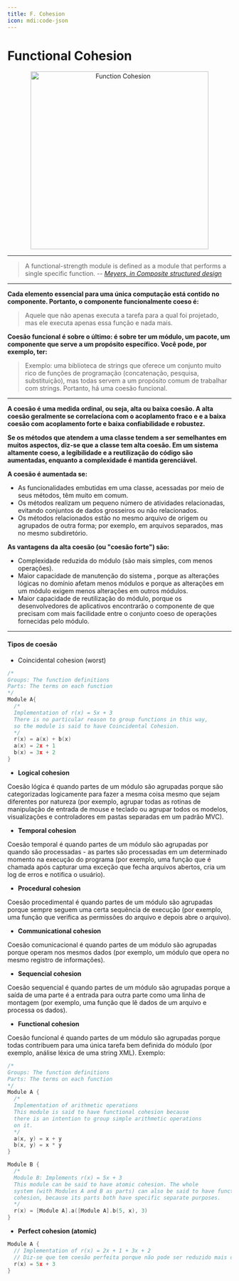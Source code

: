 ```yaml
---
title: F. Cohesion
icon: mdi:code-json
---
```


# Functional Cohesion

<div align="center">
    <img src="./assets/functionCohesion.png" alt="Function Cohesion" width="400" height="400" />
</div>

---

> A functional-strength module is defined as a module that performs a single specific function.
> -- <cite>[Meyers, in Composite structured design][1]</cite>

[1]: https://softwareengineering.stackexchange.com/questions/402593/concept-of-functional-cohesion

---


**Cada elemento essencial para uma única computação está contido no componente. Portanto, o componente funcionalmente coeso é:**

> Aquele que não apenas executa a tarefa para a qual foi projetado, mas ele executa apenas essa função e nada mais.

**Coesão funcional é sobre o último: é sobre ter um módulo, um pacote, um componente que serve a um propósito específico. Você pode, por exemplo, ter:**

> Exemplo: uma biblioteca de strings que oferece um conjunto muito rico de funções de programação (concatenação, pesquisa, substituição), mas todas servem a um propósito comum de trabalhar com strings. Portanto, há uma coesão funcional.

---

**A coesão é uma medida ordinal, ou seja, alta ou baixa coesão. A alta coesão geralmente se correlaciona com o acoplamento fraco e e a baixa coesão com acoplamento forte e baixa confiabilidade e robustez.**

**Se os métodos que atendem a uma classe tendem a ser semelhantes em muitos aspectos, diz-se que a classe tem alta coesão. Em um sistema altamente coeso, a legibilidade e a reutilização do código são aumentadas, enquanto a complexidade é mantida gerenciável.**

**A coesão é aumentada se:**
- As funcionalidades embutidas em uma classe, acessadas por meio de seus métodos, têm muito em comum.
- Os métodos realizam um pequeno número de atividades relacionadas, evitando conjuntos de dados grosseiros ou não relacionados.
- Os métodos relacionados estão no mesmo arquivo de origem ou agrupados de outra forma; por exemplo, em arquivos separados, mas no mesmo subdiretório.

**As vantagens da alta coesão (ou "coesão forte") são:**
- Complexidade reduzida do módulo (são mais simples, com menos operações).
- Maior capacidade de manutenção do sistema , porque as alterações lógicas no domínio afetam menos módulos e porque as alterações em um módulo exigem menos alterações em outros módulos.
- Maior capacidade de reutilização do módulo, porque os desenvolvedores de aplicativos encontrarão o componente de que precisam com mais facilidade entre o conjunto coeso de operações fornecidas pelo módulo.

---

#### Tipos de coesão

- Coincidental cohesion (worst)

```cpp
/*
Groups: The function definitions
Parts: The terms on each function
*/
Module A{
  /*
  Implementation of r(x) = 5x + 3
  There is no particular reason to group functions in this way,
  so the module is said to have Coincidental Cohesion.
  */ 
  r(x) = a(x) + b(x) 
  a(x) = 2x + 1
  b(x) = 3x + 2
}
```

- **Logical cohesion**

Coesão lógica é quando partes de um módulo são agrupadas porque são categorizadas logicamente para fazer a mesma coisa mesmo que sejam diferentes por natureza (por exemplo, agrupar todas as rotinas de manipulação de entrada de mouse e teclado ou agrupar todos os modelos, visualizações e controladores em pastas separadas em um padrão MVC).

- **Temporal cohesion**

Coesão temporal é quando partes de um módulo são agrupadas por quando são processadas - as partes são processadas em um determinado momento na execução do programa (por exemplo, uma função que é chamada após capturar uma exceção que fecha arquivos abertos, cria um log de erros e notifica o usuário).

- **Procedural cohesion**

Coesão procedimental é quando partes de um módulo são agrupadas porque sempre seguem uma certa sequência de execução (por exemplo, uma função que verifica as permissões do arquivo e depois abre o arquivo).

- **Communicational cohesion**

Coesão comunicacional é quando partes de um módulo são agrupadas porque operam nos mesmos dados (por exemplo, um módulo que opera no mesmo registro de informações).

- **Sequencial cohesion**

Coesão sequencial é quando partes de um módulo são agrupadas porque a saída de uma parte é a entrada para outra parte como uma linha de montagem (por exemplo, uma função que lê dados de um arquivo e processa os dados).

- **Functional cohesion**

Coesão funcional é quando partes de um módulo são agrupadas porque todas contribuem para uma única tarefa bem definida do módulo (por exemplo, análise léxica de uma string XML). Exemplo:

```cpp
/*
Groups: The function definitions
Parts: The terms on each function
*/
Module A {
  /*
  Implementation of arithmetic operations
  This module is said to have functional cohesion because 
  there is an intention to group simple arithmetic operations
  on it. 
  */
  a(x, y) = x + y
  b(x, y) = x * y
}

Module B {
  /*
  Module B: Implements r(x) = 5x + 3
  This module can be said to have atomic cohesion. The whole
  system (with Modules A and B as parts) can also be said to have functional
  cohesion, because its parts both have specific separate purposes. 
  */
  r(x) = [Module A].a([Module A].b(5, x), 3)
}
```

- **Perfect cohesion (atomic)**

```cpp
Module A {
  // Implementation of r(x) = 2x + 1 + 3x + 2
  // Diz-se que tem coesão perfeita porque não pode ser reduzido mais do que isso 
  r(x) = 5x + 3
}
```
